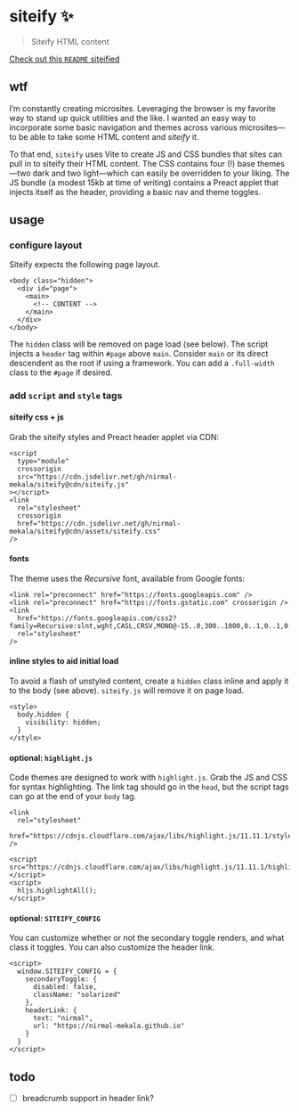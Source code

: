 # siteify ✨

> Siteify HTML content

[Check out this `README` siteified](https://nirmal.meka.la/siteify)

## wtf

I’m constantly creating microsites. Leveraging the browser is my favorite
way to stand up quick utilities and the like. I wanted an easy way to
incorporate some basic navigation and themes across various microsites—to
be able to take some HTML content and _siteify_ it.

To that end, `siteify` uses Vite to create JS and CSS bundles that sites
can pull in to siteify their HTML content. The CSS contains four (!) base
themes—two dark and two light—which can easily be overridden to your
liking. The JS bundle (a modest 15kb at time of writing) contains a Preact
applet that injects itself as the header, providing a basic nav and theme
toggles.

## usage

### configure layout

Siteify expects the following page layout.

```
<body class="hidden">
  <div id="page">
    <main>
      <!-- CONTENT -->
    </main>
  </div>
</body>
```

The `hidden` class will be removed on page load (see below). The script
injects a `header` tag within `#page` above `main`. Consider `main` or its
direct descendent as the root if using a framework. You can add a `.full-width`
class to the `#page` if desired.

### add `script` and `style` tags

#### siteify css + js

Grab the siteify styles and Preact header applet via CDN:

```
<script
  type="module"
  crossorigin
  src="https://cdn.jsdelivr.net/gh/nirmal-mekala/siteify@cdn/siteify.js"
></script>
<link
  rel="stylesheet"
  crossorigin
  href="https://cdn.jsdelivr.net/gh/nirmal-mekala/siteify@cdn/assets/siteify.css"
/>
```

#### fonts

The theme uses the _Recursive_ font, available from Google fonts:

```
<link rel="preconnect" href="https://fonts.googleapis.com" />
<link rel="preconnect" href="https://fonts.gstatic.com" crossorigin />
<link
  href="https://fonts.googleapis.com/css2?family=Recursive:slnt,wght,CASL,CRSV,MONO@-15..0,300..1000,0..1,0..1,0..1&display=swap"
  rel="stylesheet"
/>
```

#### inline styles to aid initial load

To avoid a flash of unstyled content, create a `hidden` class inline and
apply it to the body (see above). `siteify.js` will remove it on page
load.

```
<style>
  body.hidden {
    visibility: hidden;
  }
</style>
```

#### optional: `highlight.js`

Code themes are designed to work with `highlight.js`. Grab the JS and CSS
for syntax highlighting. The link tag should go in the `head`, but the
script tags can go at the end of your `body` tag.

```
<link
  rel="stylesheet"
  href="https://cdnjs.cloudflare.com/ajax/libs/highlight.js/11.11.1/styles/default.min.css"
/>
```

```
<script src="https://cdnjs.cloudflare.com/ajax/libs/highlight.js/11.11.1/highlight.min.js"></script>
<script>
  hljs.highlightAll();
</script>
```

#### optional: `SITEIFY_CONFIG`

You can customize whether or not the secondary toggle renders, and what class it
toggles. You can also customize the header link.


```
<script>
  window.SITEIFY_CONFIG = {
    secondaryToggle: {
      disabled: false,
      className: "solarized"
    },
    headerLink: {
      text: "nirmal",
      url: "https://nirmal-mekala.github.io"
    }
  }
</script>
```

## todo

- [ ] breadcrumb support in header link?
